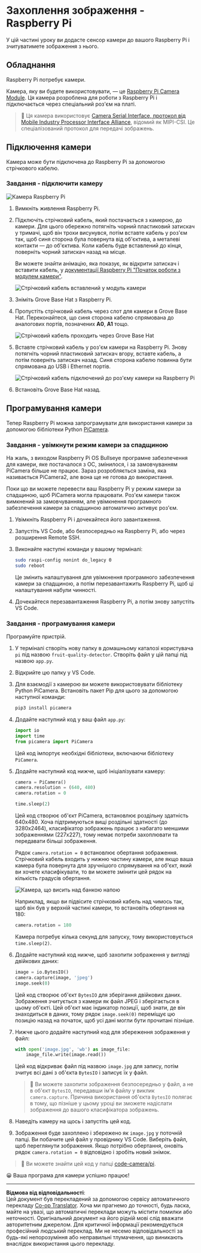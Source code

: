 <!--
CO_OP_TRANSLATOR_METADATA:
{
  "original_hash": "c677667095f6133eee418c7e53615d05",
  "translation_date": "2025-08-28T16:06:11+00:00",
  "source_file": "4-manufacturing/lessons/2-check-fruit-from-device/pi-camera.md",
  "language_code": "uk"
}
-->
# Захоплення зображення - Raspberry Pi

У цій частині уроку ви додасте сенсор камери до вашого Raspberry Pi і зчитуватимете зображення з нього.

## Обладнання

Raspberry Pi потребує камери.

Камера, яку ви будете використовувати, — це [Raspberry Pi Camera Module](https://www.raspberrypi.org/products/camera-module-v2/). Ця камера розроблена для роботи з Raspberry Pi і підключається через спеціальний роз'єм на платі.

> 💁 Ця камера використовує [Camera Serial Interface, протокол від Mobile Industry Processor Interface Alliance](https://wikipedia.org/wiki/Camera_Serial_Interface), відомий як MIPI-CSI. Це спеціалізований протокол для передачі зображень.

## Підключення камери

Камера може бути підключена до Raspberry Pi за допомогою стрічкового кабелю.

### Завдання - підключити камеру

![Камера Raspberry Pi](../../../../../translated_images/pi-camera-module.4278753c31bd6e757aa2b858be97d72049f71616278cefe4fb5abb485b40a078.uk.png)

1. Вимкніть живлення Raspberry Pi.

1. Підключіть стрічковий кабель, який постачається з камерою, до камери. Для цього обережно потягніть чорний пластиковий затискач у тримачі, щоб він трохи висунувся, потім вставте кабель у роз'єм так, щоб синя сторона була повернута від об'єктива, а металеві контакти — до об'єктива. Коли кабель буде вставлений до кінця, поверніть чорний затискач назад на місце.

    Ви можете знайти анімацію, яка показує, як відкрити затискач і вставити кабель, у [документації Raspberry Pi "Початок роботи з модулем камери"](https://projects.raspberrypi.org/en/projects/getting-started-with-picamera/2).

    ![Стрічковий кабель вставлений у модуль камери](../../../../../translated_images/pi-camera-ribbon-cable.0bf82acd251611c21ac616f082849413e2b322a261d0e4f8fec344248083b07e.uk.png)

1. Зніміть Grove Base Hat з Raspberry Pi.

1. Пропустіть стрічковий кабель через слот для камери в Grove Base Hat. Переконайтеся, що синя сторона кабелю спрямована до аналогових портів, позначених **A0**, **A1** тощо.

    ![Стрічковий кабель проходить через Grove Base Hat](../../../../../translated_images/grove-base-hat-ribbon-cable.501fed202fcf73b11b2b68f6d246189f7d15d3e4423c572ddee79d77b4632b47.uk.png)

1. Вставте стрічковий кабель у роз'єм камери на Raspberry Pi. Знову потягніть чорний пластиковий затискач вгору, вставте кабель, а потім поверніть затискач назад. Синя сторона кабелю повинна бути спрямована до USB і Ethernet портів.

    ![Стрічковий кабель підключений до роз'єму камери на Raspberry Pi](../../../../../translated_images/pi-camera-socket-ribbon-cable.a18309920b11800911082ed7aa6fb28e6d9be3a022e4079ff990016cae3fca10.uk.png)

1. Встановіть Grove Base Hat назад.

## Програмування камери

Тепер Raspberry Pi можна запрограмувати для використання камери за допомогою бібліотеки Python [PiCamera](https://pypi.org/project/picamera/).

### Завдання - увімкнути режим камери за спадщиною

На жаль, з виходом Raspberry Pi OS Bullseye програмне забезпечення для камери, яке постачалося з ОС, змінилося, і за замовчуванням PiCamera більше не працює. Зараз розробляється заміна, яка називається PiCamera2, але вона ще не готова до використання.

Поки що ви можете перевести ваш Raspberry Pi у режим камери за спадщиною, щоб PiCamera могла працювати. Роз'єм камери також вимкнений за замовчуванням, але увімкнення програмного забезпечення камери за спадщиною автоматично активує роз'єм.

1. Увімкніть Raspberry Pi і дочекайтеся його завантаження.

1. Запустіть VS Code, або безпосередньо на Raspberry Pi, або через розширення Remote SSH.

1. Виконайте наступні команди у вашому терміналі:

    ```sh
    sudo raspi-config nonint do_legacy 0
    sudo reboot
    ```

    Це змінить налаштування для увімкнення програмного забезпечення камери за спадщиною, а потім перезавантажить Raspberry Pi, щоб ці налаштування набули чинності.

1. Дочекайтеся перезавантаження Raspberry Pi, а потім знову запустіть VS Code.

### Завдання - програмування камери

Програмуйте пристрій.

1. У терміналі створіть нову папку в домашньому каталозі користувача `pi` під назвою `fruit-quality-detector`. Створіть файл у цій папці під назвою `app.py`.

1. Відкрийте цю папку у VS Code.

1. Для взаємодії з камерою ви можете використовувати бібліотеку Python PiCamera. Встановіть пакет Pip для цього за допомогою наступної команди:

    ```sh
    pip3 install picamera
    ```

1. Додайте наступний код у ваш файл `app.py`:

    ```python
    import io
    import time
    from picamera import PiCamera
    ```

    Цей код імпортує необхідні бібліотеки, включаючи бібліотеку `PiCamera`.

1. Додайте наступний код нижче, щоб ініціалізувати камеру:

    ```python
    camera = PiCamera()
    camera.resolution = (640, 480)
    camera.rotation = 0
    
    time.sleep(2)
    ```

    Цей код створює об'єкт PiCamera, встановлює роздільну здатність 640x480. Хоча підтримуються вищі роздільні здатності (до 3280x2464), класифікатор зображень працює з набагато меншими зображеннями (227x227), тому немає потреби захоплювати та передавати більші зображення.

    Рядок `camera.rotation = 0` встановлює обертання зображення. Стрічковий кабель входить у нижню частину камери, але якщо ваша камера була повернута для зручнішого спрямування на об'єкт, який ви хочете класифікувати, то ви можете змінити цей рядок на кількість градусів обертання.

    ![Камера, що висить над банкою напою](../../../../../translated_images/pi-camera-upside-down.5376961ba31459883362124152ad6b823d5ac5fc14e85f317e22903bd681c2b6.uk.png)

    Наприклад, якщо ви підвісите стрічковий кабель над чимось так, щоб він був у верхній частині камери, то встановіть обертання на 180:

    ```python
    camera.rotation = 180
    ```

    Камера потребує кілька секунд для запуску, тому використовується `time.sleep(2)`.

1. Додайте наступний код нижче, щоб захопити зображення у вигляді двійкових даних:

    ```python
    image = io.BytesIO()
    camera.capture(image, 'jpeg')
    image.seek(0)
    ```

    Цей код створює об'єкт `BytesIO` для зберігання двійкових даних. Зображення зчитується з камери як файл JPEG і зберігається в цьому об'єкті. Цей об'єкт має індикатор позиції, щоб знати, де він знаходиться в даних, тому рядок `image.seek(0)` переміщує цю позицію назад на початок, щоб усі дані могли бути прочитані пізніше.

1. Нижче цього додайте наступний код для збереження зображення у файл:

    ```python
    with open('image.jpg', 'wb') as image_file:
        image_file.write(image.read())
    ```

    Цей код відкриває файл під назвою `image.jpg` для запису, потім зчитує всі дані з об'єкта `BytesIO` і записує їх у файл.

    > 💁 Ви можете захопити зображення безпосередньо у файл, а не в об'єкт `BytesIO`, передавши ім'я файлу у виклик `camera.capture`. Причина використання об'єкта `BytesIO` полягає в тому, що пізніше у цьому уроці ви зможете надіслати зображення до вашого класифікатора зображень.

1. Наведіть камеру на щось і запустіть цей код.

1. Зображення буде захоплено і збережено як `image.jpg` у поточній папці. Ви побачите цей файл у провіднику VS Code. Виберіть файл, щоб переглянути зображення. Якщо потрібно обертання, оновіть рядок `camera.rotation = 0` відповідно і зробіть новий знімок.

> 💁 Ви можете знайти цей код у папці [code-camera/pi](../../../../../4-manufacturing/lessons/2-check-fruit-from-device/code-camera/pi).

😀 Ваша програма для камери успішно працює!

---

**Відмова від відповідальності**:  
Цей документ був перекладений за допомогою сервісу автоматичного перекладу [Co-op Translator](https://github.com/Azure/co-op-translator). Хоча ми прагнемо до точності, будь ласка, майте на увазі, що автоматичні переклади можуть містити помилки або неточності. Оригінальний документ на його рідній мові слід вважати авторитетним джерелом. Для критичної інформації рекомендується професійний людський переклад. Ми не несемо відповідальності за будь-які непорозуміння або неправильні тлумачення, що виникають внаслідок використання цього перекладу.